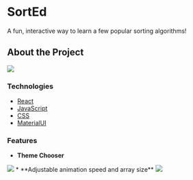 # SortEd

A fun, interactive way to learn a few popular sorting algorithms!

## About the Project
<img src="https://media.giphy.com/media/bD867j5eimIyRYXmKS/giphy.gif" />

### Technologies
  * [React](https://reactjs.org/)
  * [JavaScript](https://www.javascript.com/)
  *  [CSS](http://www.css3.info/)
  *  [MaterialUI](https://material-ui.com/)

### Features
  * **Theme Chooser**
 <img src="https://media.giphy.com/media/qv5NoSe3jf57WGCwOK/giphy.gif" />
   * **Adjustable animation speed and array size**
 <img src="https://media.giphy.com/media/eW2wYR9duzwSw5kxaZ/giphy.gif" />
